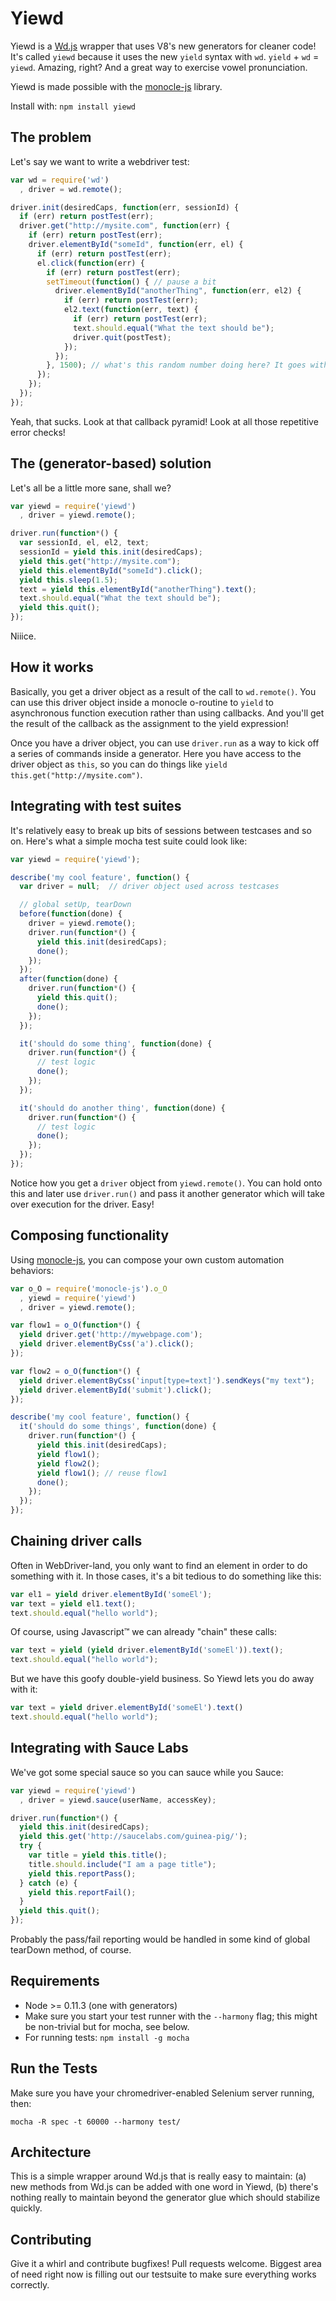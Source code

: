 Yiewd
=====

Yiewd is a [Wd.js](https://github.com/admc/wd) wrapper that uses V8's new
generators for cleaner code! It's called `yiewd` because it uses the new
`yield` syntax with `wd`. `yield` + `wd` = `yiewd`. Amazing, right? And a great
way to exercise vowel pronunciation.

Yiewd is made possible with the
[monocle-js](https://github.com/jlipps/monocle-js) library.

Install with: `npm install yiewd`

The problem
-----------
Let's say we want to write a webdriver test:

```js
var wd = require('wd')
  , driver = wd.remote();

driver.init(desiredCaps, function(err, sessionId) {
  if (err) return postTest(err);
  driver.get("http://mysite.com", function(err) {
    if (err) return postTest(err);
    driver.elementById("someId", function(err, el) {
      if (err) return postTest(err);
      el.click(function(err) {
        if (err) return postTest(err);
        setTimeout(function() { // pause a bit
          driver.elementById("anotherThing", function(err, el2) {
            if (err) return postTest(err);
            el2.text(function(err, text) {
              if (err) return postTest(err);
              text.should.equal("What the text should be");
              driver.quit(postTest);
            });
          });
        }, 1500); // what's this random number doing here? It goes with the pause!
      });
    });
  });
});
```

Yeah, that sucks. Look at that callback pyramid! Look at all those repetitive
error checks!

The (generator-based) solution
------------
Let's all be a little more sane, shall we?

```js
var yiewd = require('yiewd')
  , driver = yiewd.remote();

driver.run(function*() {
  var sessionId, el, el2, text;
  sessionId = yield this.init(desiredCaps);
  yield this.get("http://mysite.com");
  yield this.elementById("someId").click();
  yield this.sleep(1.5);
  text = yield this.elementById("anotherThing").text();
  text.should.equal("What the text should be");
  yield this.quit();
});
```

Niiice.


How it works
------------
Basically, you get a driver object as a result of the call to `wd.remote()`.
You can use this driver object inside a monocle o-routine to `yield` to
asynchronous function execution rather than using callbacks. And you'll get the
result of the callback as the assignment to the yield expression!

Once you have a driver object, you can use `driver.run` as a way to kick off
a series of commands inside a generator. Here you have access to the driver
object as `this`, so you can do things like `yield
this.get("http://mysite.com")`.

Integrating with test suites
----------------------------
It's relatively easy to break up bits of sessions between testcases and so on.
Here's what a simple mocha test suite could look like:

```js
var yiewd = require('yiewd');

describe('my cool feature', function() {
  var driver = null;  // driver object used across testcases

  // global setUp, tearDown
  before(function(done) {
    driver = yiewd.remote();
    driver.run(function*() {
      yield this.init(desiredCaps);
      done();
    });
  });
  after(function(done) {
    driver.run(function*() {
      yield this.quit();
      done();
    });
  });

  it('should do some thing', function(done) {
    driver.run(function*() {
      // test logic
      done();
    });
  });

  it('should do another thing', function(done) {
    driver.run(function*() {
      // test logic
      done();
    });
  });
});
```

Notice how you get a `driver` object from `yiewd.remote()`. You can hold onto
this and later use `driver.run()` and pass it another generator which will take
over execution for the driver. Easy!

Composing functionality
-----------------------
Using [monocle-js](https://github.com/jlipps/monocle-js), you can compose your
own custom automation behaviors:

```js
var o_O = require('monocle-js').o_O
  , yiewd = require('yiewd')
  , driver = yiewd.remote();

var flow1 = o_O(function*() {
  yield driver.get('http://mywebpage.com');
  yield driver.elementByCss('a').click();
});

var flow2 = o_O(function*() {
  yield driver.elementByCss('input[type=text]').sendKeys("my text");
  yield driver.elementById('submit').click();
});

describe('my cool feature', function() {
  it('should do some things', function(done) {
    driver.run(function*() {
      yield this.init(desiredCaps);
      yield flow1();
      yield flow2();
      yield flow1(); // reuse flow1
      done();
    });
  });
});
```

Chaining driver calls
---------------------
Often in WebDriver-land, you only want to find an element in order to do
something with it. In those cases, it's a bit tedious to do something like
this:

```js
var el1 = yield driver.elementById('someEl');
var text = yield el1.text();
text.should.equal("hello world");
```

Of course, using Javascript&trade; we can already "chain" these calls:

```js
var text = yield (yield driver.elementById('someEl')).text();
text.should.equal("hello world");
```

But we have this goofy double-yield business. So Yiewd lets you do away with
it:

```js
var text = yield driver.elementById('someEl').text()
text.should.equal("hello world");
```

Integrating with Sauce Labs
---------------------------
We've got some special sauce so you can sauce while you Sauce:

```js
var yiewd = require('yiewd')
  , driver = yiewd.sauce(userName, accessKey);

driver.run(function*() {
  yield this.init(desiredCaps);
  yield this.get('http://saucelabs.com/guinea-pig/');
  try {
    var title = yield this.title();
    title.should.include("I am a page title");
    yield this.reportPass();
  } catch (e) {
    yield this.reportFail();
  }
  yield this.quit();
});
```

Probably the pass/fail reporting would be handled in some kind of global
tearDown method, of course.

Requirements
------------
* Node &gt;= 0.11.3 (one with generators)
* Make sure you start your test runner with the `--harmony` flag; this might
  be non-trivial but for mocha, see below.
* For running tests: `npm install -g mocha`

Run the Tests
-----
Make sure you have your chromedriver-enabled Selenium server running, then:

```
mocha -R spec -t 60000 --harmony test/
```

Architecture
------------
This is a simple wrapper around Wd.js that is really easy to maintain: (a) new
methods from Wd.js can be added with one word in Yiewd, (b) there's nothing
really to maintain beyond the generator glue which should stabilize quickly.

Contributing
------------
Give it a whirl and contribute bugfixes! Pull requests welcome. Biggest area of
need right now is filling out our testsuite to make sure everything works
correctly.
